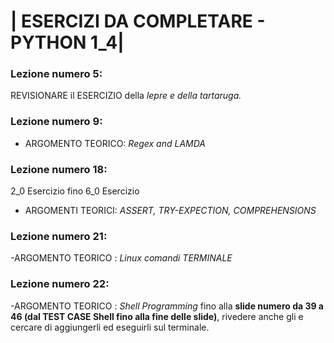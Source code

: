 # | ESERCIZI DA COMPLETARE - PYTHON 1_4|

### Lezione numero 5:

REVISIONARE il ESERCIZIO della *lepre e della tartaruga.*


### Lezione numero 9:

- ARGOMENTO TEORICO: *Regex and LAMDA*


### Lezione numero 18:

2_0 Esercizio fino 6_0 Esercizio

- ARGOMENTI TEORICI: *ASSERT, TRY-EXPECTION, COMPREHENSIONS*


### Lezione numero 21:

-ARGOMENTO TEORICO : *Linux comandi TERMINALE*

### Lezione numero 22:

-ARGOMENTO TEORICO : *Shell Programming* fino alla **slide numero da 39 a 46 (dal TEST CASE Shell fino alla fine delle slide)**, rivedere anche gli e cercare di aggiungerli ed eseguirli sul terminale.

